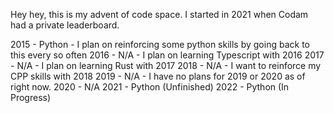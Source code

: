 Hey hey, this is my advent of code space. I started in 2021 when Codam had a private leaderboard.

2015 - Python - I plan on reinforcing some python skills by going back to this every so often
2016 - N/A - I plan on learning Typescript with 2016
2017 - N/A - I plan on learning Rust with 2017
2018 - N/A - I want to reinforce my CPP skills with 2018
2019 - N/A - I have no plans for 2019 or 2020 as of right now.
2020 - N/A
2021 - Python (Unfinished)
2022 - Python (In Progress)